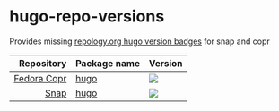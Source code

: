 # hugo-repo-versions
Provides missing [repology.org hugo version badges](https://repology.org/metapackage/hugo-sitegen/versions) for snap and copr

| Repository | Package name | Version |
| ---: | --- | --- |
| [Fedora Copr](https://copr.fedorainfracloud.org/coprs/) | [hugo](https://copr.fedorainfracloud.org/coprs/daftaupe/hugo/) | ![](https://hugo-repo-versions.netlify.com/copr/hugo-sitegen.svg) |
| [Snap](https://snapcraft.io) | [hugo](https://snapcraft.io/hugo) | ![](https://hugo-repo-versions.netlify.com/snap/hugo-sitegen.svg) |
